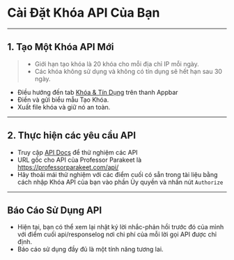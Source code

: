  Cài Đặt Khóa API Của Bạn
=======================

---

## 1. Tạo Một Khóa API Mới

> - Giới hạn tạo khóa là 20 khóa cho mỗi địa chỉ IP mỗi ngày.
> - Các khóa không sử dụng và không có tín dụng sẽ hết hạn sau 30 ngày.

- Điều hướng đến tab [Khóa & Tín Dụng](https://professorparakeet.com/frontend/key-management) trên thanh Appbar
- Điền và gửi biểu mẫu Tạo Khóa.
- Xuất file khóa và giữ nó an toàn.

--- 

## 2. Thực hiện các yêu cầu API

- Truy cập [API Docs](https://professorparakeet.com/frontend/api/docs) để thử nghiệm các API
- URL gốc cho API của Professor Parakeet là https://professorparakeet.com/api/
- Hãy thoải mái thử nghiệm với các điểm cuối có sẵn trong tài liệu bằng cách nhập Khóa API của bạn vào phần Ủy quyền và nhấn nút ```Authorize```

---

##  Báo Cáo Sử Dụng API

- Hiện tại, bạn có thể xem lại nhật ký lời nhắc-phản hồi trước đó của mình với điểm cuối api/responselog nơi chi phí của mỗi lời gọi API được chỉ định.
- Báo cáo sử dụng đầy đủ là một tính năng tương lai.